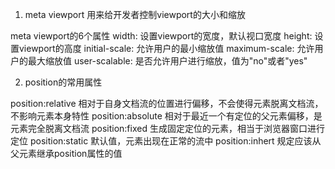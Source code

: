 1. meta viewport
用来给开发者控制viewport的大小和缩放<br>

meta viewport的6个属性
width: 设置viewport的宽度，默认视口宽度
height: 设置viewport的高度
initial-scale: 允许用户的最小缩放值
maximum-scale: 允许用户的最大缩放值
user-scalable: 是否允许用户进行缩放，值为"no"或者"yes"

2. position的常用属性

position:relative
相对于自身文档流的位置进行偏移，不会使得元素脱离文档流，不影响元素本身特性
position:absolute
相对于最近一个有定位的父元素偏移，是元素完全脱离文档流
position:fixed
生成固定定位的元素，相当于浏览器窗口进行定位
position:static
默认值，元素出现在正常的流中
position:inhert
规定应该从父元素继承position属性的值


